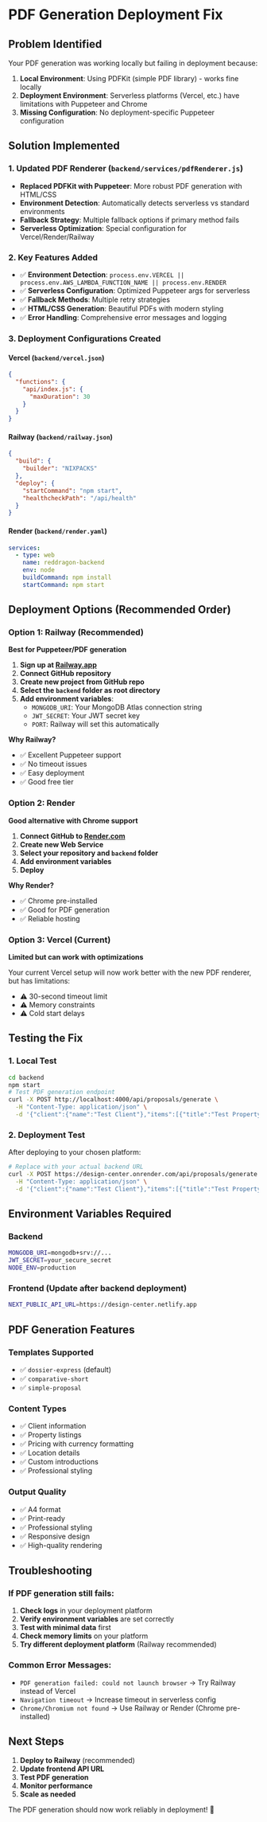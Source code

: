 # PDF Generation Deployment Fix

## Problem Identified
Your PDF generation was working locally but failing in deployment because:

1. **Local Environment**: Using PDFKit (simple PDF library) - works fine locally
2. **Deployment Environment**: Serverless platforms (Vercel, etc.) have limitations with Puppeteer and Chrome
3. **Missing Configuration**: No deployment-specific Puppeteer configuration

## Solution Implemented

### 1. Updated PDF Renderer (`backend/services/pdfRenderer.js`)
- **Replaced PDFKit with Puppeteer**: More robust PDF generation with HTML/CSS
- **Environment Detection**: Automatically detects serverless vs standard environments
- **Fallback Strategy**: Multiple fallback options if primary method fails
- **Serverless Optimization**: Special configuration for Vercel/Render/Railway

### 2. Key Features Added
- ✅ **Environment Detection**: `process.env.VERCEL || process.env.AWS_LAMBDA_FUNCTION_NAME || process.env.RENDER`
- ✅ **Serverless Configuration**: Optimized Puppeteer args for serverless
- ✅ **Fallback Methods**: Multiple retry strategies
- ✅ **HTML/CSS Generation**: Beautiful PDFs with modern styling
- ✅ **Error Handling**: Comprehensive error messages and logging

### 3. Deployment Configurations Created

#### Vercel (`backend/vercel.json`)
```json
{
  "functions": {
    "api/index.js": {
      "maxDuration": 30
    }
  }
}
```

#### Railway (`backend/railway.json`)
```json
{
  "build": {
    "builder": "NIXPACKS"
  },
  "deploy": {
    "startCommand": "npm start",
    "healthcheckPath": "/api/health"
  }
}
```

#### Render (`backend/render.yaml`)
```yaml
services:
  - type: web
    name: reddragon-backend
    env: node
    buildCommand: npm install
    startCommand: npm start
```

## Deployment Options (Recommended Order)

### Option 1: Railway (Recommended)
**Best for Puppeteer/PDF generation**

1. **Sign up at [Railway.app](https://railway.app)**
2. **Connect GitHub repository**
3. **Create new project from GitHub repo**
4. **Select the `backend` folder as root directory**
5. **Add environment variables**:
   - `MONGODB_URI`: Your MongoDB Atlas connection string
   - `JWT_SECRET`: Your JWT secret key
   - `PORT`: Railway will set this automatically

**Why Railway?**
- ✅ Excellent Puppeteer support
- ✅ No timeout issues
- ✅ Easy deployment
- ✅ Good free tier

### Option 2: Render
**Good alternative with Chrome support**

1. **Connect GitHub to [Render.com](https://render.com)**
2. **Create new Web Service**
3. **Select your repository and `backend` folder**
4. **Add environment variables**
5. **Deploy**

**Why Render?**
- ✅ Chrome pre-installed
- ✅ Good for PDF generation
- ✅ Reliable hosting

### Option 3: Vercel (Current)
**Limited but can work with optimizations**

Your current Vercel setup will now work better with the new PDF renderer, but has limitations:
- ⚠️ 30-second timeout limit
- ⚠️ Memory constraints
- ⚠️ Cold start delays

## Testing the Fix

### 1. Local Test
```bash
cd backend
npm start
# Test PDF generation endpoint
curl -X POST http://localhost:4000/api/proposals/generate \
  -H "Content-Type: application/json" \
  -d '{"client":{"name":"Test Client"},"items":[{"title":"Test Property","description":"Test Description"}]}'
```

### 2. Deployment Test
After deploying to your chosen platform:

```bash
# Replace with your actual backend URL
curl -X POST https://design-center.onrender.com/api/proposals/generate \
  -H "Content-Type: application/json" \
  -d '{"client":{"name":"Test Client"},"items":[{"title":"Test Property","description":"Test Description"}]}'
```

## Environment Variables Required

### Backend
```bash
MONGODB_URI=mongodb+srv://...
JWT_SECRET=your_secure_secret
NODE_ENV=production
```

### Frontend (Update after backend deployment)
```bash
NEXT_PUBLIC_API_URL=https://design-center.netlify.app
```

## PDF Generation Features

### Templates Supported
- ✅ `dossier-express` (default)
- ✅ `comparative-short`
- ✅ `simple-proposal`

### Content Types
- ✅ Client information
- ✅ Property listings
- ✅ Pricing with currency formatting
- ✅ Location details
- ✅ Custom introductions
- ✅ Professional styling

### Output Quality
- ✅ A4 format
- ✅ Print-ready
- ✅ Professional styling
- ✅ Responsive design
- ✅ High-quality rendering

## Troubleshooting

### If PDF generation still fails:

1. **Check logs** in your deployment platform
2. **Verify environment variables** are set correctly
3. **Test with minimal data** first
4. **Check memory limits** on your platform
5. **Try different deployment platform** (Railway recommended)

### Common Error Messages:
- `PDF generation failed: could not launch browser` → Try Railway instead of Vercel
- `Navigation timeout` → Increase timeout in serverless config
- `Chrome/Chromium not found` → Use Railway or Render (Chrome pre-installed)

## Next Steps

1. **Deploy to Railway** (recommended)
2. **Update frontend API URL**
3. **Test PDF generation**
4. **Monitor performance**
5. **Scale as needed**

The PDF generation should now work reliably in deployment! 🎉
